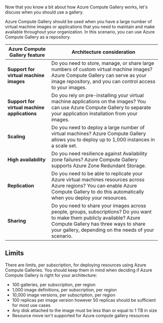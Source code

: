 Now that you know a bit about how Azure Compute Gallery works, let's discuss when you should use a gallery.

Azure Compute Gallery should be used when you have a large number of virtual machine images or applications that you need to maintain and make available throughout your organization. In this scenario, you can use Azure Compute Gallery as a repository.

| Azure Compute Gallery feature | Architecture consideration |
| --- | --- |
| **Support for virtual machine images** | Do you need to store, manage, or share large numbers of custom virtual machine images? Azure Compute Gallery can serve as your image repository, and you can control access to your images. |
| **Support for virtual machine applications** | Do you rely on pre-installing your virtual machine applications on the images? You can use Azure Compute Gallery to separate your application installation from your images. |
| **Scaling** | Do you need to deploy a large number of virtual machines? Azure Compute Gallery allows you to deploy up to 1,000 instances in a scale set. |
| **High availability** | Do you need resilience against Availability zone failures? Azure Compute Gallery supports Azure Zone Redundant Storage. |
| **Replication** | Do you need to be able to replicate your Azure virtual machines resources across Azure regions? You can enable Azure Compute Gallery to do this automatically when you deploy your resources. |
| **Sharing** | Do you need to share your images across people, groups, subscriptions? Do you want to make them publicly available? Azure Compute Gallery has three ways to share your gallery, depending on the needs of your scenario. |

## Limits

There are limits, per subscription, for deploying resources using Azure Compute Galleries. You should keep them in mind when deciding if Azure Compute Gallery is right for your architecture:
- 100 galleries, per subscription, per region
- 1,000 image definitions, per subscription, per region
- 10,000 image versions, per subscription, per region
- 100 replicas per image version however 50 replicas should be sufficient for most use cases
- Any disk attached to the image must be less than or equal to 1 TB in size
- Resource move isn't supported for Azure compute gallery resources
